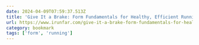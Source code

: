 ```yaml
---
date: 2024-04-09T07:59:37.513Z
title: 'Give It a Brake: Form Fundamentals for Healthy, Efficient Running – iRunFar'
url: https://www.irunfar.com/give-it-a-brake-form-fundamentals-for-healthy-efficient-running
category: bookmark
tags: ['form', 'running']
---
```

